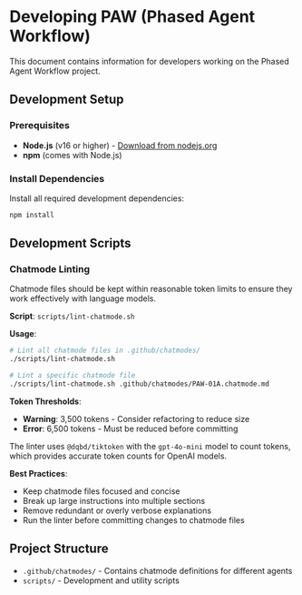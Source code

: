 # Developing PAW (Phased Agent Workflow)

This document contains information for developers working on the Phased Agent Workflow project.

## Development Setup

### Prerequisites

- **Node.js** (v16 or higher) - [Download from nodejs.org](https://nodejs.org/)
- **npm** (comes with Node.js)

### Install Dependencies

Install all required development dependencies:

```bash
npm install
```

## Development Scripts

### Chatmode Linting

Chatmode files should be kept within reasonable token limits to ensure they work effectively with language models.

**Script**: `scripts/lint-chatmode.sh`

**Usage**:
```bash
# Lint all chatmode files in .github/chatmodes/
./scripts/lint-chatmode.sh

# Lint a specific chatmode file
./scripts/lint-chatmode.sh .github/chatmodes/PAW-01A.chatmode.md
```

**Token Thresholds**:
- **Warning**: 3,500 tokens - Consider refactoring to reduce size
- **Error**: 6,500 tokens - Must be reduced before committing

The linter uses `@dqbd/tiktoken` with the `gpt-4o-mini` model to count tokens, which provides accurate token counts for OpenAI models.

**Best Practices**:
- Keep chatmode files focused and concise
- Break up large instructions into multiple sections
- Remove redundant or overly verbose explanations
- Run the linter before committing changes to chatmode files

## Project Structure

- `.github/chatmodes/` - Contains chatmode definitions for different agents
- `scripts/` - Development and utility scripts
